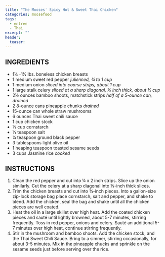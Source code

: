 ```yaml
---
title: "The Mooses' Spicy Hot & Sweet Thai Chicken"
categories: moosefood
tags: 
  - entree
  - Thai
excerpt: ""
header:
  teaser: 
---
```


## INGREDIENTS
* 1¼ -1½ lbs. boneless chicken breasts
* 1 medium sweet red pepper *julienned, ¾  to 1 cup*
* 1 medium onion *sliced into coarse strips, about 1 cup*
* 1 large stalk celery *sliced at a sharp diagonal, ⅛ inch thick, about ½ cup*
* 2½ ounces bamboo shoots, matchstick strips *half of a 5-ounce can, drained*
* 2 8-ounce cans pineapple chunks *drained*
* 15-ounce can whole straw mushrooms
* 6 ounces Thai sweet chili sauce
* 1 cup chicken stock
* ⅓ cup cornstarch
* ½ teaspoon salt
* ¼ teaspoon ground black pepper
* 3 tablespoons light olive oil
* 1 heaping teaspoon toasted sesame seeds
* 3 cups Jasmine rice *cooked*


## INSTRUCTIONS
1. Clean the red pepper and cut into ¼ x 2 inch strips. Slice up the onion similarly. Cut the celery at a sharp diagonal into ⅛-inch thick slices.
2. Trim the chicken breasts and cut into ¾-inch pieces. Into a gallon-size zip-lock storage bag place cornstarch, salt and pepper, and shake to blend.  Add the chicken, seal the bag and shake until all the chicken pieces are well coated.
3. Heat the oil in a large skillet over high heat.  Add the coated chicken pieces and sauté until lightly browned, about 5-7 minutes, stirring frequently. Toss in red pepper, onions and celery.  Sauté an additional 5-7 minutes over high heat, continue stirring frequently.
4. Stir in the mushroom and bamboo shoots.  Add the chicken stock, and the Thai Sweet Chili Sauce. Bring to a simmer, stirring occasionally, for about 3-5 minutes.  Mix in the pineapple chucks and sprinkle on the sesame seeds just before serving over the rice. 
